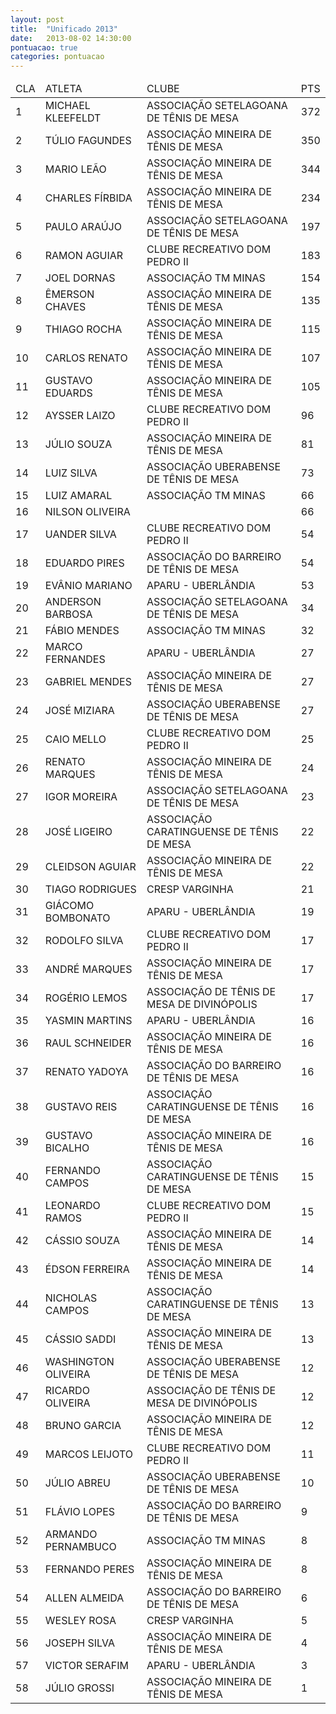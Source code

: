 ```yaml
---
layout: post
title:  "Unificado 2013"
date:   2013-08-02 14:30:00
pontuacao: true
categories: pontuacao
---
```


<table>
    <thead>
        <tr><td>CLA</td><td>ATLETA</td><td>CLUBE</td><td>PTS</td></tr>        
    </thead>
    <tbody>
        <tr><td>1</td><td>MICHAEL KLEEFELDT</td><td>ASSOCIAÇÃO SETELAGOANA DE TÊNIS DE MESA</td><td>372</td></tr>
        <tr><td>2</td><td>TÚLIO FAGUNDES</td><td>ASSOCIAÇÃO MINEIRA DE TÊNIS DE MESA</td><td>350</td></tr>
        <tr><td>3</td><td>MARIO LEÃO</td><td>ASSOCIAÇÃO MINEIRA DE TÊNIS DE MESA</td><td>344</td></tr>
        <tr><td>4</td><td>CHARLES FÍRBIDA</td><td>ASSOCIAÇÃO MINEIRA DE TÊNIS DE MESA</td><td>234</td></tr>
        <tr><td>5</td><td>PAULO ARAÚJO</td><td>ASSOCIAÇÃO SETELAGOANA DE TÊNIS DE MESA</td><td>197</td></tr>
        <tr><td>6</td><td>RAMON AGUIAR</td><td>CLUBE RECREATIVO DOM PEDRO II</td><td>183</td></tr>
        <tr><td>7</td><td>JOEL DORNAS</td><td>ASSOCIAÇÃO TM MINAS</td><td>154</td></tr>
        <tr><td>8</td><td>ÊMERSON CHAVES</td><td>ASSOCIAÇÃO MINEIRA DE TÊNIS DE MESA</td><td>135</td></tr>
        <tr><td>9</td><td>THIAGO ROCHA</td><td>ASSOCIAÇÃO MINEIRA DE TÊNIS DE MESA</td><td>115</td></tr>
        <tr><td>10</td><td>CARLOS RENATO</td><td>ASSOCIAÇÃO MINEIRA DE TÊNIS DE MESA</td><td>107</td></tr>
        <tr><td>11</td><td>GUSTAVO EDUARDS</td><td>ASSOCIAÇÃO MINEIRA DE TÊNIS DE MESA</td><td>105</td></tr>
        <tr><td>12</td><td>AYSSER LAIZO</td><td>CLUBE RECREATIVO DOM PEDRO II</td><td>96</td></tr>
        <tr><td>13</td><td>JÚLIO SOUZA</td><td>ASSOCIAÇÃO MINEIRA DE TÊNIS DE MESA</td><td>81</td></tr>
        <tr><td>14</td><td>LUIZ SILVA</td><td>ASSOCIAÇÃO UBERABENSE DE TÊNIS DE MESA</td><td>73</td></tr>
        <tr><td>15</td><td>LUIZ AMARAL</td><td>ASSOCIAÇÃO TM MINAS</td><td>66</td></tr>
        <tr><td>16</td><td>NILSON OLIVEIRA</td><td></td><td>66</td></tr>
        <tr><td>17</td><td>UANDER SILVA</td><td>CLUBE RECREATIVO DOM PEDRO II</td><td>54</td></tr>
        <tr><td>18</td><td>EDUARDO PIRES</td><td>ASSOCIAÇÃO DO BARREIRO DE TÊNIS DE MESA</td><td>54</td></tr>
        <tr><td>19</td><td>EVÂNIO MARIANO</td><td>APARU - UBERLÂNDIA</td><td>53</td></tr>
        <tr><td>20</td><td>ANDERSON BARBOSA</td><td>ASSOCIAÇÃO SETELAGOANA DE TÊNIS DE MESA</td><td>34</td></tr>
        <tr><td>21</td><td>FÁBIO MENDES</td><td>ASSOCIAÇÃO TM MINAS</td><td>32</td></tr>
        <tr><td>22</td><td>MARCO FERNANDES</td><td>APARU - UBERLÂNDIA</td><td>27</td></tr>
        <tr><td>23</td><td>GABRIEL MENDES</td><td>ASSOCIAÇÃO MINEIRA DE TÊNIS DE MESA</td><td>27</td></tr>
        <tr><td>24</td><td>JOSÉ MIZIARA</td><td>ASSOCIAÇÃO UBERABENSE DE TÊNIS DE MESA</td><td>27</td></tr>
        <tr><td>25</td><td>CAIO MELLO</td><td>CLUBE RECREATIVO DOM PEDRO II</td><td>25</td></tr>
        <tr><td>26</td><td>RENATO MARQUES</td><td>ASSOCIAÇÃO MINEIRA DE TÊNIS DE MESA</td><td>24</td></tr>
        <tr><td>27</td><td>IGOR MOREIRA</td><td>ASSOCIAÇÃO SETELAGOANA DE TÊNIS DE MESA</td><td>23</td></tr>
        <tr><td>28</td><td>JOSÉ LIGEIRO</td><td>ASSOCIAÇÃO CARATINGUENSE DE TÊNIS DE MESA</td><td>22</td></tr>
        <tr><td>29</td><td>CLEIDSON AGUIAR</td><td>ASSOCIAÇÃO MINEIRA DE TÊNIS DE MESA</td><td>22</td></tr>
        <tr><td>30</td><td>TIAGO RODRIGUES</td><td>CRESP VARGINHA</td><td>21</td></tr>
        <tr><td>31</td><td>GIÁCOMO BOMBONATO</td><td>APARU - UBERLÂNDIA</td><td>19</td></tr>
        <tr><td>32</td><td>RODOLFO SILVA</td><td>CLUBE RECREATIVO DOM PEDRO II</td><td>17</td></tr>
        <tr><td>33</td><td>ANDRÉ MARQUES</td><td>ASSOCIAÇÃO MINEIRA DE TÊNIS DE MESA</td><td>17</td></tr>
        <tr><td>34</td><td>ROGÉRIO LEMOS</td><td>ASSOCIAÇÃO DE TÊNIS DE MESA DE DIVINÓPOLIS</td><td>17</td></tr>
        <tr><td>35</td><td>YASMIN MARTINS</td><td>APARU - UBERLÂNDIA</td><td>16</td></tr>
        <tr><td>36</td><td>RAUL SCHNEIDER</td><td>ASSOCIAÇÃO MINEIRA DE TÊNIS DE MESA</td><td>16</td></tr>
        <tr><td>37</td><td>RENATO YADOYA</td><td>ASSOCIAÇÃO DO BARREIRO DE TÊNIS DE MESA</td><td>16</td></tr>
        <tr><td>38</td><td>GUSTAVO REIS</td><td>ASSOCIAÇÃO CARATINGUENSE DE TÊNIS DE MESA</td><td>16</td></tr>
        <tr><td>39</td><td>GUSTAVO BICALHO</td><td>ASSOCIAÇÃO MINEIRA DE TÊNIS DE MESA</td><td>16</td></tr>
        <tr><td>40</td><td>FERNANDO CAMPOS</td><td>ASSOCIAÇÃO CARATINGUENSE DE TÊNIS DE MESA</td><td>15</td></tr>
        <tr><td>41</td><td>LEONARDO RAMOS</td><td>CLUBE RECREATIVO DOM PEDRO II</td><td>15</td></tr>
        <tr><td>42</td><td>CÁSSIO SOUZA</td><td>ASSOCIAÇÃO MINEIRA DE TÊNIS DE MESA</td><td>14</td></tr>
        <tr><td>43</td><td>ÉDSON FERREIRA</td><td>ASSOCIAÇÃO MINEIRA DE TÊNIS DE MESA</td><td>14</td></tr>
        <tr><td>44</td><td>NICHOLAS CAMPOS</td><td>ASSOCIAÇÃO CARATINGUENSE DE TÊNIS DE MESA</td><td>13</td></tr>
        <tr><td>45</td><td>CÁSSIO SADDI</td><td>ASSOCIAÇÃO MINEIRA DE TÊNIS DE MESA</td><td>13</td></tr>
        <tr><td>46</td><td>WASHINGTON OLIVEIRA</td><td>ASSOCIAÇÃO UBERABENSE DE TÊNIS DE MESA</td><td>12</td></tr>
        <tr><td>47</td><td>RICARDO OLIVEIRA</td><td>ASSOCIAÇÃO DE TÊNIS DE MESA DE DIVINÓPOLIS</td><td>12</td></tr>
        <tr><td>48</td><td>BRUNO GARCIA</td><td>ASSOCIAÇÃO MINEIRA DE TÊNIS DE MESA</td><td>12</td></tr>
        <tr><td>49</td><td>MARCOS LEIJOTO</td><td>CLUBE RECREATIVO DOM PEDRO II</td><td>11</td></tr>
        <tr><td>50</td><td>JÚLIO ABREU</td><td>ASSOCIAÇÃO UBERABENSE DE TÊNIS DE MESA</td><td>10</td></tr>
        <tr><td>51</td><td>FLÁVIO LOPES</td><td>ASSOCIAÇÃO DO BARREIRO DE TÊNIS DE MESA</td><td>9</td></tr>
        <tr><td>52</td><td>ARMANDO PERNAMBUCO</td><td>ASSOCIAÇÃO TM MINAS</td><td>8</td></tr>
        <tr><td>53</td><td>FERNANDO PERES</td><td>ASSOCIAÇÃO MINEIRA DE TÊNIS DE MESA</td><td>8</td></tr>
        <tr><td>54</td><td>ALLEN ALMEIDA</td><td>ASSOCIAÇÃO DO BARREIRO DE TÊNIS DE MESA</td><td>6</td></tr>
        <tr><td>55</td><td>WESLEY ROSA</td><td>CRESP VARGINHA</td><td>5</td></tr>
        <tr><td>56</td><td>JOSEPH SILVA</td><td>ASSOCIAÇÃO MINEIRA DE TÊNIS DE MESA</td><td>4</td></tr>
        <tr><td>57</td><td>VICTOR SERAFIM</td><td>APARU - UBERLÂNDIA</td><td>3</td></tr>
        <tr><td>58</td><td>JÚLIO GROSSI</td><td>ASSOCIAÇÃO MINEIRA DE TÊNIS DE MESA</td><td>1</td></tr>
    </tbody>
</table>
